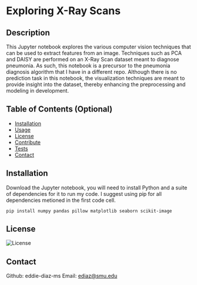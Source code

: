 # Exploring X-Ray Scans

## Description

This Jupyter notebook explores the various computer vision techniques that can be used to extract features from an image. Techniques such as PCA and DAISY are performed on an X-Ray Scan dataset meant to diagnose pneumonia. As such, this notebook is a precursor to the pneumonia diagnosis algorithm that I have in a different repo. Although there is no prediction task in this notebook, the visualization techniques are meant to provide insight into the dataset, thereby enhancing the preprocessing and modeling in development.

## Table of Contents (Optional)

- [Installation](#installation)
- [Usage](#usage)
- [License](#license)
- [Contribute](#contribute)
- [Tests](#tests)
- [Contact](#contact)

## Installation

Download the Jupyter notebook, you will need to install Python and a suite of dependencies for it to run my code. I suggest using pip for all dependencies metioned in the first code cell.
```
pip install numpy pandas pillow matplotlib seaborn scikit-image 
```
## License

![License](https://img.shields.io/badge/License-MIT-blue.svg)

## Contact

Github: eddie-diaz-ms
Email: ediaz@smu.edu
